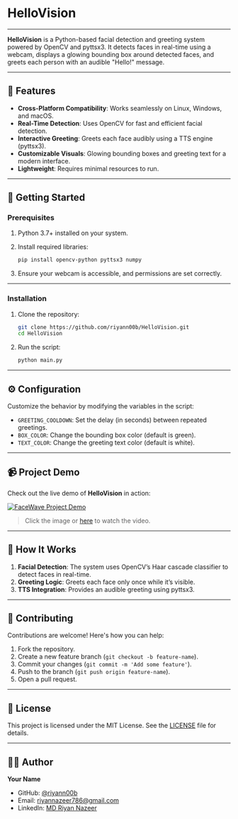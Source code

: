 # HelloVision
---

**HelloVision** is a Python-based facial detection and greeting system powered by OpenCV and pyttsx3. It detects faces in real-time using a webcam, displays a glowing bounding box around detected faces, and greets each person with an audible "Hello!" message. 

---

## 🎯 Features

- **Cross-Platform Compatibility**: Works seamlessly on Linux, Windows, and macOS.
- **Real-Time Detection**: Uses OpenCV for fast and efficient facial detection.
- **Interactive Greeting**: Greets each face audibly using a TTS engine (pyttsx3).
- **Customizable Visuals**: Glowing bounding boxes and greeting text for a modern interface.
- **Lightweight**: Requires minimal resources to run.

---

## 🚀 Getting Started

### Prerequisites

1. Python 3.7+ installed on your system.
2. Install required libraries:
   ```bash
   pip install opencv-python pyttsx3 numpy
   ```

3. Ensure your webcam is accessible, and permissions are set correctly.

---

### Installation

1. Clone the repository:
   ```bash
   git clone https://github.com/riyann00b/HelloVision.git
   cd HelloVision
   ```

2. Run the script:
   ```bash
   python main.py
   ```

---

## ⚙️ Configuration

Customize the behavior by modifying the variables in the script:

- `GREETING_COOLDOWN`: Set the delay (in seconds) between repeated greetings.
- `BOX_COLOR`: Change the bounding box color (default is green).
- `TEXT_COLOR`: Change the greeting text color (default is white).

---

## 📹 Project Demo

Check out the live demo of **HelloVision** in action:

[![FaceWave Project Demo](https://roc.ai/wp-content/uploads/2018/11/howfrworks-980x491.png.webp)](https://drive.google.com/file/d/1u1ZDGnpaYCo1Vv1nmDENiWSrL8MKpGj7/view?usp=drive_link)

> Click the image or [here](https://www.youtube.com/watch?v=VIDEO_ID) to watch the video.


---

## 🌟 How It Works

1. **Facial Detection**: The system uses OpenCV’s Haar cascade classifier to detect faces in real-time.
2. **Greeting Logic**: Greets each face only once while it’s visible.
3. **TTS Integration**: Provides an audible greeting using pyttsx3.

---

## 🤝 Contributing

Contributions are welcome! Here's how you can help:

1. Fork the repository.
2. Create a new feature branch (`git checkout -b feature-name`).
3. Commit your changes (`git commit -m 'Add some feature'`).
4. Push to the branch (`git push origin feature-name`).
5. Open a pull request.

---

## 📜 License

This project is licensed under the MIT License. See the [LICENSE](LICENSE) file for details.

---

## 🧑‍💻 Author

**Your Name**  
- GitHub: [@riyann00b](https://github.com/riyann00b)
- Email: riyannazeer786@gmail.com
- LinkedIn: [MD Riyan Nazeer](https://www.linkedin.com/in/md-riyan-nazeer/)

